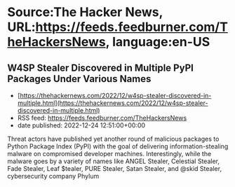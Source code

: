 # Source:The Hacker News, URL:https://feeds.feedburner.com/TheHackersNews, language:en-US

## W4SP Stealer Discovered in Multiple PyPI Packages Under Various Names
 - [https://thehackernews.com/2022/12/w4sp-stealer-discovered-in-multiple.html](https://thehackernews.com/2022/12/w4sp-stealer-discovered-in-multiple.html)
 - RSS feed: https://feeds.feedburner.com/TheHackersNews
 - date published: 2022-12-24 12:51:00+00:00

Threat actors have published yet another round of malicious packages to Python Package Index (PyPI) with the goal of delivering information-stealing malware on compromised developer machines.
Interestingly, while the malware goes by a variety of names like ANGEL Stealer, Celestial Stealer, Fade Stealer, Leaf $tealer, PURE Stealer, Satan Stealer, and @skid Stealer, cybersecurity company Phylum

